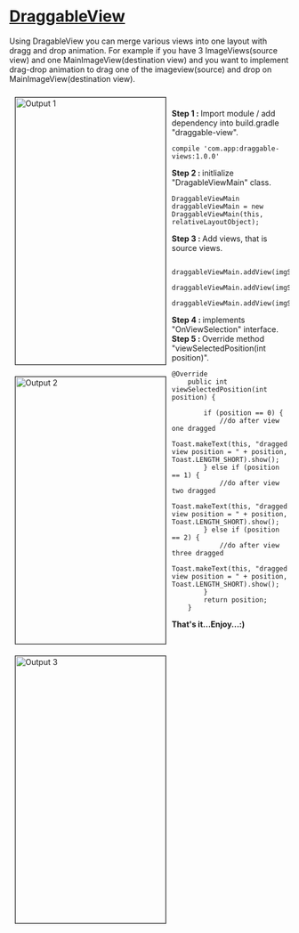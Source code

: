 <h1><a href="https://github.com/PratikSurela/DraggableView">DraggableView</a></h1>

<p>Using DragableView you can&nbsp;merge various views into one layout with dragg and drop animation. For example if you have 3 ImageViews(source view) and one MainImageView(destination view) and you want to implement drag-drop animation to drag one of the imageview(source) and drop on MainImageView(destination view).</p>

<p><img alt="Output 1" src="https://raw.githubusercontent.com/PratikSurela/DragableView/master/image1.jpg" style="border-style:solid; border-width:1px; float:left; height:480px; margin:10px; width:270px" />        <img alt="Output 2" src="https://raw.githubusercontent.com/PratikSurela/DragableView/master/image2.jpg" style="border-style:solid; border-width:1px; float:left; height:480px; margin:10px; width:270px" />       <img alt="Output 3" src="https://raw.githubusercontent.com/PratikSurela/DragableView/master/image3.jpg" style="border-style:solid; border-width:1px; float:left; height:480px; margin:10px; width:270px" /></p>

<p>&nbsp;</p>

<p><strong>Step 1 : </strong>Import module / add dependency into build.gradle &quot;draggable-view&quot;.</p>

<pre>
<code>compile &#39;com.app:draggable-views:1.0.0&#39;</code></pre>

<p><strong>Step 2 : </strong>initlialize &quot;DragableViewMain&quot; class.</p>

<pre>
<code>DraggableViewMain draggableViewMain = new DraggableViewMain(this, relativeLayoutObject);</code></pre>

<p><strong>Step 3 : </strong>Add views, that is source views.</p>

<pre>
<code>        draggableViewMain.addView(imgSourceOne);
        draggableViewMain.addView(imgSourceTwo);
        draggableViewMain.addView(imgSourceThree);</code></pre>

<p><strong>Step 4 : </strong>implements &quot;OnViewSelection&quot; interface. <strong>Step 5 : </strong>Override method &quot;viewSelectedPosition(int position)&quot;.</p>

<pre>
<code>@Override
    public int viewSelectedPosition(int position) {

        if (position == 0) {
            //do after view one dragged
            Toast.makeText(this, &quot;dragged view position = &quot; + position, Toast.LENGTH_SHORT).show();
        } else if (position == 1) {
            //do after view two dragged
            Toast.makeText(this, &quot;dragged view position = &quot; + position, Toast.LENGTH_SHORT).show();
        } else if (position == 2) {
            //do after view three dragged
            Toast.makeText(this, &quot;dragged view position = &quot; + position, Toast.LENGTH_SHORT).show();
        }
        return position;
    }</code></pre>

<p><strong>That&#39;s it...Enjoy...:)</strong></p>
